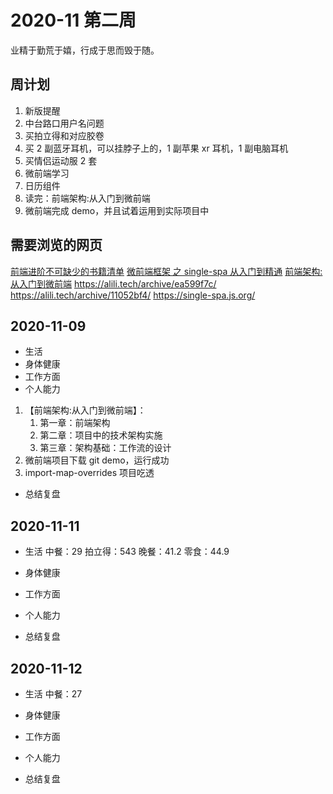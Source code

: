# 2020-11 第二周

业精于勤荒于嬉，行成于思而毁于随。

## 周计划

1. 新版提醒
2. 中台路口用户名问题
3. 买拍立得和对应胶卷
4. 买 2 副蓝牙耳机，可以挂脖子上的，1 副苹果 xr 耳机，1 副电脑耳机
5. 买情侣运动服 2 套
6. 微前端学习
7. 日历组件
8. 读完：前端架构:从入门到微前端
9. 微前端完成 demo，并且试着运用到实际项目中

## 需要浏览的网页

[前端进阶不可缺少的书籍清单](https://juejin.im/post/6844903903721439246)
[微前端框架 之 single-spa 从入门到精通](https://juejin.im/post/6862661545592111111)
[前端架构:从入门到微前端](https://weread.qq.com/web/reader/b9e32d007192169bb9e012dkd3d322001ad3d9446802347)
https://alili.tech/archive/ea599f7c/
https://alili.tech/archive/11052bf4/
https://single-spa.js.org/

## 2020-11-09

- 生活
- 身体健康
- 工作方面
- 个人能力

1. 【前端架构:从入门到微前端】：
   1. 第一章：前端架构
   2. 第二章：项目中的技术架构实施
   3. 第三章：架构基础：工作流的设计
2. 微前端项目下载 git demo，运行成功
3. import-map-overrides 项目吃透

- 总结复盘

## 2020-11-11

- 生活
  中餐：29
  拍立得：543
  晚餐：41.2
  零食：44.9

- 身体健康
- 工作方面
- 个人能力

- 总结复盘

## 2020-11-12

- 生活
  中餐：27

- 身体健康
- 工作方面
- 个人能力

- 总结复盘
